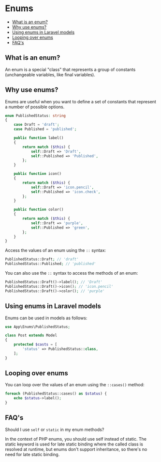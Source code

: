 # Enums

<!-- TOC -->

- [What is an enum?](#what-is-an-enum)
- [Why use enums?](#why-use-enums)
- [Using enums in Laravel models](#using-enums-in-laravel-models)
- [Looping over enums](#looping-over-enums)
- [FAQ's](#faqs)

<!-- /TOC -->

## What is an enum?

An enum is a special "class" that represents a group of constants (unchangeable variables, like final variables).

## Why use enums?

Enums are useful when you want to define a set of constants that represent a number of possible options.

```php
enum PublishedStatus: string
{
    case Draft = 'draft';
    case Published = 'published';

    public function label()
    {
        return match ($this) {
            self::Draft => 'Draft',
            self::Published => 'Published',
        };
    }

    public function icon()
    {
        return match ($this) {
            self::Draft => 'icon.pencil',
            self::Published => 'icon.check',
        };
    }

    public function color()
    {
        return match ($this) {
            self::Draft => 'purple',
            self::Published => 'green',
        };
    }
}
```

Access the values of an enum using the `::` syntax:

```php
PublishedStatus::Draft; // 'draft'
PublishedStatus::Published; // 'published'
```

You can also use the `::` syntax to access the methods of an enum:

```php
PublishedStatus::Draft()->label(); // 'Draft'
PublishedStatus::Draft()->icon(); // 'icon.pencil'
PublishedStatus::Draft()->color(); // 'purple'
```

## Using enums in Laravel models

Enums can be used in models as follows:

```php
use App\Enums\PublishedStatus;

class Post extends Model
{
    protected $casts = [
        'status' => PublishedStatus::class,
    ];
}
```

## Looping over enums

You can loop over the values of an enum using the `::cases()` method:

```php
foreach (PublishedStatus::cases() as $status) {
    echo $status->label();
}
```


## FAQ's

<question></question>
Should I use `self` or `static` in my enum methods?

In the context of PHP enums, you should use self instead of static. The static keyword is used for late static binding where the called class is resolved at runtime, but enums don't support inheritance, so there's no need for late static binding.
